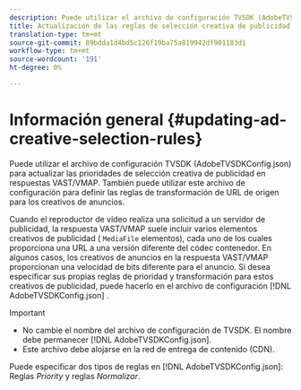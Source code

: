 ```yaml
---
description: Puede utilizar el archivo de configuración TVSDK (AdobeTVSDKConfig.json) para actualizar las prioridades de selección creativa de publicidad en respuestas VAST/VMAP. También puede utilizar este archivo de configuración para definir las reglas de transformación de URL de origen para los creativos de anuncios.
title: Actualización de las reglas de selección creativa de publicidad
translation-type: tm+mt
source-git-commit: 89bdda1d4bd5c126f19ba75a819942df901183d1
workflow-type: tm+mt
source-wordcount: '191'
ht-degree: 0%

---
```



# Información general {#updating-ad-creative-selection-rules}

Puede utilizar el archivo de configuración TVSDK (AdobeTVSDKConfig.json) para actualizar las prioridades de selección creativa de publicidad en respuestas VAST/VMAP. También puede utilizar este archivo de configuración para definir las reglas de transformación de URL de origen para los creativos de anuncios.

Cuando el reproductor de vídeo realiza una solicitud a un servidor de publicidad, la respuesta VAST/VMAP suele incluir varios elementos creativos de publicidad ( `MediaFile` elementos), cada uno de los cuales proporciona una URL a una versión diferente del códec contenedor. En algunos casos, los creativos de anuncios en la respuesta VAST/VMAP proporcionan una velocidad de bits diferente para el anuncio. Si desea especificar sus propias reglas de prioridad y transformación para estos creativos de publicidad, puede hacerlo en el archivo de configuración [!DNL AdobeTVSDKConfig.json] .

>[!IMPORTANT]
>
>* No cambie el nombre del archivo de configuración de TVSDK. El nombre debe permanecer [!DNL AdobeTVSDKConfig.json].
>* Este archivo debe alojarse en la red de entrega de contenido (CDN).

>



Puede especificar dos tipos de reglas en [!DNL AdobeTVSDKConfig.json]: Reglas *Priority* y reglas *Normalizar*.
